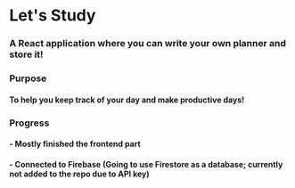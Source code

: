 # Let's Study

### A React application where you can write your own planner and store it!

### <b>Purpose

#### To help you keep track of your day and make productive days!

### <b>Progress

#### - Mostly finished the frontend part

#### - Connected to Firebase (Going to use Firestore as a database; currently not added to the repo due to API key)
